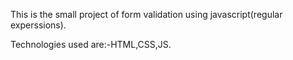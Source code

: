 This is the small project of form validation using javascript(regular experssions).

Technologies used are:-HTML,CSS,JS.
